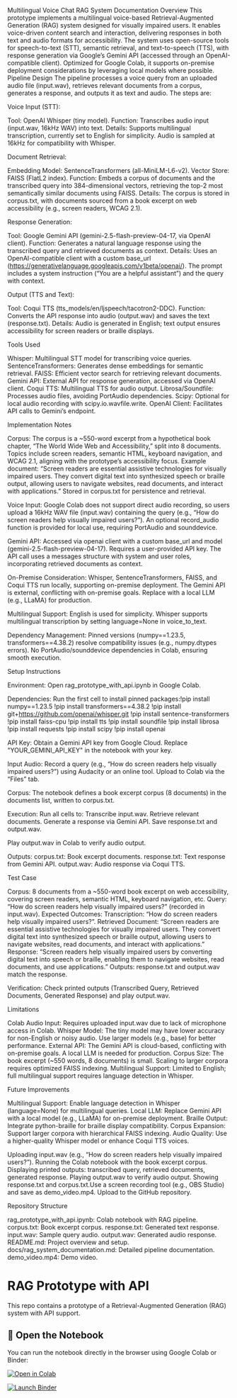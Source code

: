 Multilingual Voice Chat RAG System Documentation
Overview
This prototype implements a multilingual voice-based Retrieval-Augmented Generation (RAG) system designed for visually impaired users. It enables voice-driven content search and interaction, delivering responses in both text and audio formats for accessibility. The system uses open-source tools for speech-to-text (STT), semantic retrieval, and text-to-speech (TTS), with response generation via Google’s Gemini API (accessed through an OpenAI-compatible client). Optimized for Google Colab, it supports on-premise deployment considerations by leveraging local models where possible.
Pipeline Design
The pipeline processes a voice query from an uploaded audio file (input.wav), retrieves relevant documents from a corpus, generates a response, and outputs it as text and audio. The steps are:

Voice Input (STT):

Tool: OpenAI Whisper (tiny model).
Function: Transcribes audio input (input.wav, 16kHz WAV) into text.
Details: Supports multilingual transcription, currently set to English for simplicity. Audio is sampled at 16kHz for compatibility with Whisper.


Document Retrieval:

Embedding Model: SentenceTransformers (all-MiniLM-L6-v2).
Vector Store: FAISS (FlatL2 index).
Function: Embeds a corpus of documents and the transcribed query into 384-dimensional vectors, retrieving the top-2 most semantically similar documents using FAISS.
Details: The corpus is stored in corpus.txt, with documents sourced from a book excerpt on web accessibility (e.g., screen readers, WCAG 2.1).


Response Generation:

Tool: Google Gemini API (gemini-2.5-flash-preview-04-17, via OpenAI client).
Function: Generates a natural language response using the transcribed query and retrieved documents as context.
Details: Uses an OpenAI-compatible client with a custom base_url (https://generativelanguage.googleapis.com/v1beta/openai/). The prompt includes a system instruction (“You are a helpful assistant”) and the query with context.


Output (TTS and Text):

Tool: Coqui TTS (tts_models/en/ljspeech/tacotron2-DDC).
Function: Converts the API response into audio (output.wav) and saves the text (response.txt).
Details: Audio is generated in English; text output ensures accessibility for screen readers or braille displays.



Tools Used

Whisper: Multilingual STT model for transcribing voice queries.
SentenceTransformers: Generates dense embeddings for semantic retrieval.
FAISS: Efficient vector search for retrieving relevant documents.
Gemini API: External API for response generation, accessed via OpenAI client.
Coqui TTS: Multilingual TTS for audio output.
Librosa/Soundfile: Processes audio files, avoiding PortAudio dependencies.
Scipy: Optional for local audio recording with scipy.io.wavfile.write.
OpenAI Client: Facilitates API calls to Gemini’s endpoint.

Implementation Notes

Corpus:
The corpus is a ~550-word excerpt from a hypothetical book chapter, “The World Wide Web and Accessibility,” split into 8 documents. Topics include screen readers, semantic HTML, keyboard navigation, and WCAG 2.1, aligning with the prototype’s accessibility focus.
Example document: “Screen readers are essential assistive technologies for visually impaired users. They convert digital text into synthesized speech or braille output, allowing users to navigate websites, read documents, and interact with applications.”
Stored in corpus.txt for persistence and retrieval.


Voice Input:
Google Colab does not support direct audio recording, so users upload a 16kHz WAV file (input.wav) containing the query (e.g., “How do screen readers help visually impaired users?”).
An optional record_audio function is provided for local use, requiring PortAudio and sounddevice.


Gemini API:
Accessed via openai client with a custom base_url and model (gemini-2.5-flash-preview-04-17). Requires a user-provided API key.
The API call uses a messages structure with system and user roles, incorporating retrieved documents as context.


On-Premise Consideration:
Whisper, SentenceTransformers, FAISS, and Coqui TTS run locally, supporting on-premise deployment.
The Gemini API is external, conflicting with on-premise goals. Replace with a local LLM (e.g., LLaMA) for production.


Multilingual Support:
English is used for simplicity. Whisper supports multilingual transcription by setting language=None in voice_to_text.


Dependency Management:
Pinned versions (numpy==1.23.5, transformers==4.38.2) resolve compatibility issues (e.g., numpy.dtypes errors).
No PortAudio/sounddevice dependencies in Colab, ensuring smooth execution.



Setup Instructions

Environment:
Open rag_prototype_with_api.ipynb in Google Colab.


Dependencies:
Run the first cell to install pinned packages:!pip install numpy==1.23.5
!pip install transformers==4.38.2
!pip install git+https://github.com/openai/whisper.git
!pip install sentence-transformers
!pip install faiss-cpu
!pip install tts
!pip install soundfile
!pip install librosa
!pip install requests
!pip install scipy
!pip install openai




API Key:
Obtain a Gemini API key from Google Cloud.
Replace "YOUR_GEMINI_API_KEY" in the notebook with your key.


Input Audio:
Record a query (e.g., “How do screen readers help visually impaired users?”) using Audacity or an online tool.
Upload to Colab via the “Files” tab.


Corpus:
The notebook defines a book excerpt corpus (8 documents) in the documents list, written to corpus.txt.


Execution:
Run all cells to:
Transcribe input.wav.
Retrieve relevant documents.
Generate a response via Gemini API.
Save response.txt and output.wav.


Play output.wav in Colab to verify audio output.


Outputs:
corpus.txt: Book excerpt documents.
response.txt: Text response from Gemini API.
output.wav: Audio response via Coqui TTS.



Test Case

Corpus: 8 documents from a ~550-word book excerpt on web accessibility, covering screen readers, semantic HTML, keyboard navigation, etc.
Query: “How do screen readers help visually impaired users?” (recorded in input.wav).
Expected Outcomes:
Transcription: “How do screen readers help visually impaired users?”.
Retrieved Document: “Screen readers are essential assistive technologies for visually impaired users. They convert digital text into synthesized speech or braille output, allowing users to navigate websites, read documents, and interact with applications.”
Response: “Screen readers help visually impaired users by converting digital text into speech or braille, enabling them to navigate websites, read documents, and use applications.”
Outputs: response.txt and output.wav match the response.


Verification: Check printed outputs (Transcribed Query, Retrieved Documents, Generated Response) and play output.wav.

Limitations

Colab Audio Input: Requires uploaded input.wav due to lack of microphone access in Colab.
Whisper Model: The tiny model may have lower accuracy for non-English or noisy audio. Use larger models (e.g., base) for better performance.
External API: The Gemini API is cloud-based, conflicting with on-premise goals. A local LLM is needed for production.
Corpus Size: The book excerpt (~550 words, 8 documents) is small. Scaling to larger corpora requires optimized FAISS indexing.
Multilingual Support: Limited to English; full multilingual support requires language detection in Whisper.

Future Improvements

Multilingual Support: Enable language detection in Whisper (language=None) for multilingual queries.
Local LLM: Replace Gemini API with a local model (e.g., LLaMA) for on-premise deployment.
Braille Output: Integrate python-braille for braille display compatibility.
Corpus Expansion: Support larger corpora with hierarchical FAISS indexing.
Audio Quality: Use a higher-quality Whisper model or enhance Coqui TTS voices.


Uploading input.wav (e.g., “How do screen readers help visually impaired users?”).
Running the Colab notebook with the book excerpt corpus.
Displaying printed outputs: transcribed query, retrieved documents, generated response.
Playing output.wav to verify audio output.
Showing response.txt and corpus.txt.Use a screen recording tool (e.g., OBS Studio) and save as demo_video.mp4. Upload to the GitHub repository.

Repository Structure

rag_prototype_with_api.ipynb: Colab notebook with RAG pipeline.
corpus.txt: Book excerpt corpus.
response.txt: Generated text response.
input.wav: Sample query audio.
output.wav: Generated audio response.
README.md: Project overview and setup.
docs/rag_system_documentation.md: Detailed pipeline documentation.
demo_video.mp4: Demo video.

# RAG Prototype with API

This repo contains a prototype of a Retrieval-Augmented Generation (RAG) system with API support.

## 📔 Open the Notebook

You can run the notebook directly in the browser using Google Colab or Binder:

[![Open in Colab](https://colab.research.google.com/assets/colab-badge.svg)](https://colab.research.google.com/github/ayush528/rag_prototype_with_api/blob/master/rag_prototype_with_api.ipynb)

[![Launch Binder](https://mybinder.org/badge_logo.svg)](https://mybinder.org/v2/gh/ayush528/rag_prototype_with_api/master?filepath=rag_prototype_with_api.ipynb)

